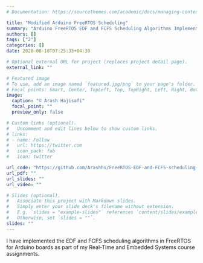 ```yaml
---
# Documentation: https://sourcethemes.com/academic/docs/managing-content/

title: "Modified Arduino FreeRTOS Scheduling"
summary: "Arduino FreeRTOS EDF and FCFS Scheduling Algorithms Implementation"
authors: []
tags: ["2"]
categories: []
date: 2020-08-18T07:25:35+04:30

# Optional external URL for project (replaces project detail page).
external_link: ""

# Featured image
# To use, add an image named `featured.jpg/png` to your page's folder.
# Focal points: Smart, Center, TopLeft, Top, TopRight, Left, Right, BottomLeft, Bottom, BottomRight.
image:
  caption: "© Arash Hajisafi"
  focal_point: ""
  preview_only: false

# Custom links (optional).
#   Uncomment and edit lines below to show custom links.
# links:
# - name: Follow
#   url: https://twitter.com
#   icon_pack: fab
#   icon: twitter

url_code: "https://github.com/Arashhs/FreeRTOS-EDF-and-FCFS-scheduling-implementation"
url_pdf: ""
url_slides: ""
url_video: ""

# Slides (optional).
#   Associate this project with Markdown slides.
#   Simply enter your slide deck's filename without extension.
#   E.g. `slides = "example-slides"` references `content/slides/example-slides.md`.
#   Otherwise, set `slides = ""`.
slides: ""
---
```

I have implemented the EDF and FCFS scheduling algorithms in FreeRTOS for Arduino boards as part of my Real-Time and Embedded Systems course assignments.
